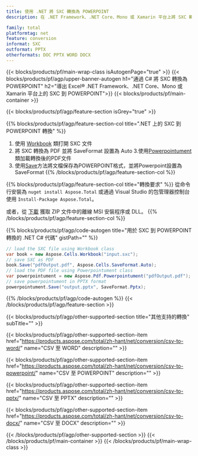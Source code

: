 ```yaml
---
title: 使用 .NET 將 SXC 轉換為 POWERPOINT 
description: 在 .NET Framework、.NET Core、Mono 或 Xamarin 平台上將 SXC 轉換為 POWERPOINT

family: total
platformtag: net
feature: conversion
informat: SXC
outformat: PPTX
otherformats: DOC PPTX WORD DOCX
---
```


{{< blocks/products/pf/main-wrap-class isAutogenPage="true" >}}
{{< blocks/products/pf/agp/upper-banner-autogen h1="通過 C# 將 SXC 轉換為 POWERPOINT" h2="導出 Excel&reg; .NET Framework、.NET Core、Mono 或 Xamarin 平台上的 SXC 到 POWERPOINT">}}
{{< blocks/products/pf/main-container >}}

{{< blocks/products/pf/agp/feature-section isGrey="true" >}}

{{% blocks/products/pf/agp/feature-section-col title=".NET 上的 SXC 到 POWERPOINT 轉換" %}}
1. 使用 [Workbook](https://apireference.aspose.com/cells/net/aspose.cells/workbook) 類打開 SXC 文件
2. 將 SXC 轉換為 PDF 並將 SaveFormat 設置為 Auto
3.使用[Powerpointument](https://apireference.aspose.com/pdf/net/aspose.pdf/powerpointument)類加載轉換後的PDF文件
4. 使用[Save](https://apireference.aspose.com/pdf/net/aspose.pdf.powerpointument/save/methods/5)方法將文檔保存為POWERPOINT格式，並將Powerpoint設置為SaveFormat
{{% /blocks/products/pf/agp/feature-section-col %}}

{{% blocks/products/pf/agp/feature-section-col title="轉換要求" %}}
從命令行安裝為 ```nuget install Aspose.Total``` 或通過 Visual Studio 的包管理器控制台使用 ```Install-Package Aspose.Total```。

或者，從 [下載](https://downloads.aspose.com/total/net) 獲取 ZIP 文件中的離線 MSI 安裝程序或 DLL。
{{% /blocks/products/pf/agp/feature-section-col %}}

{{% blocks/products/pf/agp/code-autogen title="用於 SXC 到 POWERPOINT 轉換的 .NET C# 代碼" gistPath="" %}}
```cs
// load the SXC file using Workbook class
var book = new Aspose.Cells.Workbook("input.sxc");
// save SXC as PDF
book.Save("pdfOutput.pdf", Aspose.Cells.SaveFormat.Auto); 
// load the PDF file using Powerpointument class
var powerpointument = new Aspose.Pdf.Powerpointument("pdfOutput.pdf");
// save powerpointument in PPTX format
powerpointument.Save("output.pptx", SaveFormat.Pptx); 
```
{{% /blocks/products/pf/agp/code-autogen %}}
{{< /blocks/products/pf/agp/feature-section >}}

{{< blocks/products/pf/agp/other-supported-section title="其他支持的轉換" subTitle="" >}}

{{< blocks/products/pf/agp/other-supported-section-item href="https://products.aspose.com/total/zh-hant/net/conversion/csv-to-word/" name="CSV 至 WORD" description="" >}}

{{< blocks/products/pf/agp/other-supported-section-item href="https://products.aspose.com/total/zh-hant/net/conversion/csv-to-powerpoint/" name="CSV 至 POWERPOINT" description="" >}}

{{< blocks/products/pf/agp/other-supported-section-item href="https://products.aspose.com/total/zh-hant/net/conversion/csv-to-pptx/" name="CSV 至 PPTX" description="" >}}

{{< blocks/products/pf/agp/other-supported-section-item href="https://products.aspose.com/total/zh-hant/net/conversion/csv-to-docx/" name="CSV 至 DOCX" description="" >}}



{{< /blocks/products/pf/agp/other-supported-section >}}
{{< /blocks/products/pf/main-container >}}
{{< /blocks/products/pf/main-wrap-class >}}